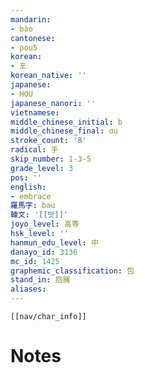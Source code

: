 ```yaml
---
mandarin:
- bào
cantonese:
- pou5
korean:
- 포
korean_native: ''
japanese:
- HOU
japanese_nanori: ''
vietnamese:
middle_chinese_initial: b
middle_chinese_final: ɑu
stroke_count: '8'
radical: 手
skip_number: 1-3-5
grade_level: 3
pos: ''
english:
- embrace
羅馬字: bau
韓文: '[[밧]]'
joyo_level: 高等
hsk_level: ''
hanmun_edu_level: 中
danayo_id: 3136
mc_id: 1425
graphemic_classification: 包
stand_in: 抱擁
aliases:
---
```

```meta-bind-embed
[[nav/char_info]]
```

# Notes
